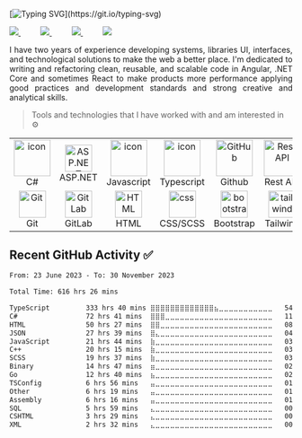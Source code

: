 [![Typing SVG](https://readme-typing-svg.herokuapp.com?font=Fira+Code&color=C50F0F&center=true&vCenter=true&multiline=true&width=600&height=200&lines=Hello+%2C+I'm+Thuong+;Welcome+to+my+profile+And+have+a+nice+day+!)](https://git.io/typing-svg)


<div align="justify">

<a href="https://www.instagram.com/lthuong200200/">
<img src="https://img.shields.io/badge/Instagram-%23E4405F.svg?style=for-the-badge&logo=Instagram&logoColor=white">
</a>
&nbsp;&nbsp;&nbsp;&nbsp;&nbsp;&nbsp;&nbsp;&nbsp;
<a href="https://www.linkedin.com/in/lthuong200200/">
<img src="https://img.shields.io/badge/Linkedin-%231DA1F2.svg?style=for-the-badge&logo=Linkedin&logoColor=white">
</a>
&nbsp;&nbsp;&nbsp;&nbsp;&nbsp;&nbsp;&nbsp;&nbsp;
<a href="https://www.facebook.com/lthuong02">
<img src="https://img.shields.io/badge/facebook-2CA5E0?style=for-the-badge&logo=facebook&logoColor=white">
</a>
&nbsp;&nbsp;&nbsp;&nbsp;&nbsp;&nbsp;&nbsp;&nbsp;
<a href="https://gitlab.com/luuthuong">
<img src="https://img.shields.io/badge/gitlab-330F63?style=for-the-badge&logo=gitlab&logoColor=white">
</a>

</div>
<p></p>
<p align="justify">
I have two years of experience developing systems, libraries UI, interfaces, and technological solutions to
make the web a better place. I'm dedicated to writing and refactoring clean, reusable, and scalable code in
Angular, .NET Core and sometimes React to make products more performance applying good practices and
development standards and strong creative and analytical skills.
</p>

> Tools and technologies that I have worked with and am interested in ⚙️
<table>
  <tr>
    <td align="center" width="96">
        <img src="https://techstack-generator.vercel.app/csharp-icon.svg" alt="icon" width="65" height="65" />
      <br>C#
    </td>
     <td align="center" width="96">
        <img src="https://skillicons.dev/icons?i=dotnet" width="48" height="48" alt="ASP.NET Core" />
      <br>ASP.NET
    </td>
    <td align="center" width="96">
        <img src="https://techstack-generator.vercel.app/js-icon.svg" alt="icon" width="65" height="65" />
      <br>Javascript
    </td>
    <td align="center" width="96">
        <img src="https://techstack-generator.vercel.app/ts-icon.svg" alt="icon" width="65" height="65" />
      <br>Typescript
    </td>
    <td align="center" width="96">
        <img src="https://techstack-generator.vercel.app/github-icon.svg" width="65" height="65" alt="GitHub" />
      <br>Github
    </td>
          <td align="center" width="96">
        <img src="https://techstack-generator.vercel.app/restapi-icon.svg" width="65" height="65" alt="Rest API" />
      <br>Rest API
    </td>
          <td align="center" width="96">
        <img src="https://techstack-generator.vercel.app/docker-icon.svg" width="65" height="65" alt="Rest API" />
      <br>Docker
    </td>
  </tr>
  <tr>
    <td align="center" width="96">
        <img src="https://skillicons.dev/icons?i=git" width="48" height="48" alt="Git" />
      <br>Git
    </td>
    <td align="center"  width="96">
        <img src="https://skillicons.dev/icons?i=gitlab" width="48" height="48" alt="GitLab" />
      <br>GitLab
    </td>
    <td align="center"  width="96">
        <img src="https://skillicons.dev/icons?i=html" width="48" height="48" alt="HTML" />
      <br>HTML
    </td>
    <td align="center" width="96">
        <img src="https://techstack-generator.vercel.app/sass-icon.svg" width="48" height="48" alt="css" />
      <br>CSS/SCSS
    </td>
    <td align="center"  width="96">
        <img src="https://skillicons.dev/icons?i=bootstrap" width="48" height="48" alt="bootstrap" />
      <br>Bootstrap
    </td>
    <td align="center" width="96">
        <img src="https://skillicons.dev/icons?i=tailwind" width="48" height="48" alt="tailwind" />
      <br>Tailwind
    </td>
    <td align="center" width="96">
        <img src="https://techstack-generator.vercel.app/webpack-icon.svg" width="48" height="48" alt="tailwind" />
      <br>Webpack
    </td>
  </tr>
 <tr>
 </tr>
</table>

## Recent GitHub Activity ✅
<!--START_SECTION:waka-->

```txt
From: 23 June 2023 - To: 30 November 2023

Total Time: 616 hrs 26 mins

TypeScript         333 hrs 40 mins ⣿⣿⣿⣿⣿⣿⣿⣿⣿⣿⣿⣿⣿⣦⣀⣀⣀⣀⣀⣀⣀⣀⣀⣀⣀   54.13 %
C#                 72 hrs 41 mins  ⣿⣿⣿⣀⣀⣀⣀⣀⣀⣀⣀⣀⣀⣀⣀⣀⣀⣀⣀⣀⣀⣀⣀⣀⣀   11.79 %
HTML               50 hrs 27 mins  ⣿⣿⣀⣀⣀⣀⣀⣀⣀⣀⣀⣀⣀⣀⣀⣀⣀⣀⣀⣀⣀⣀⣀⣀⣀   08.19 %
JSON               27 hrs 39 mins  ⣿⣄⣀⣀⣀⣀⣀⣀⣀⣀⣀⣀⣀⣀⣀⣀⣀⣀⣀⣀⣀⣀⣀⣀⣀   04.49 %
JavaScript         21 hrs 44 mins  ⣷⣀⣀⣀⣀⣀⣀⣀⣀⣀⣀⣀⣀⣀⣀⣀⣀⣀⣀⣀⣀⣀⣀⣀⣀   03.53 %
C++                20 hrs 15 mins  ⣷⣀⣀⣀⣀⣀⣀⣀⣀⣀⣀⣀⣀⣀⣀⣀⣀⣀⣀⣀⣀⣀⣀⣀⣀   03.29 %
SCSS               19 hrs 37 mins  ⣷⣀⣀⣀⣀⣀⣀⣀⣀⣀⣀⣀⣀⣀⣀⣀⣀⣀⣀⣀⣀⣀⣀⣀⣀   03.18 %
Binary             14 hrs 47 mins  ⣶⣀⣀⣀⣀⣀⣀⣀⣀⣀⣀⣀⣀⣀⣀⣀⣀⣀⣀⣀⣀⣀⣀⣀⣀   02.40 %
Go                 12 hrs 40 mins  ⣦⣀⣀⣀⣀⣀⣀⣀⣀⣀⣀⣀⣀⣀⣀⣀⣀⣀⣀⣀⣀⣀⣀⣀⣀   02.06 %
TSConfig           6 hrs 56 mins   ⣤⣀⣀⣀⣀⣀⣀⣀⣀⣀⣀⣀⣀⣀⣀⣀⣀⣀⣀⣀⣀⣀⣀⣀⣀   01.13 %
Other              6 hrs 19 mins   ⣤⣀⣀⣀⣀⣀⣀⣀⣀⣀⣀⣀⣀⣀⣀⣀⣀⣀⣀⣀⣀⣀⣀⣀⣀   01.03 %
Assembly           6 hrs 16 mins   ⣤⣀⣀⣀⣀⣀⣀⣀⣀⣀⣀⣀⣀⣀⣀⣀⣀⣀⣀⣀⣀⣀⣀⣀⣀   01.02 %
SQL                5 hrs 59 mins   ⣄⣀⣀⣀⣀⣀⣀⣀⣀⣀⣀⣀⣀⣀⣀⣀⣀⣀⣀⣀⣀⣀⣀⣀⣀   00.97 %
CSHTML             3 hrs 29 mins   ⣄⣀⣀⣀⣀⣀⣀⣀⣀⣀⣀⣀⣀⣀⣀⣀⣀⣀⣀⣀⣀⣀⣀⣀⣀   00.57 %
XML                2 hrs 32 mins   ⣄⣀⣀⣀⣀⣀⣀⣀⣀⣀⣀⣀⣀⣀⣀⣀⣀⣀⣀⣀⣀⣀⣀⣀⣀   00.41 %
```

<!--END_SECTION:waka-->
